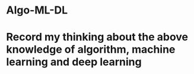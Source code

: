 # Algo-ML-DL
# Record my thinking about the above knowledge of algorithm, machine learning and deep learning
